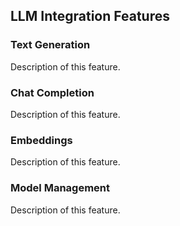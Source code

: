 ## LLM Integration Features

### Text Generation
Description of this feature.

### Chat Completion
Description of this feature.

### Embeddings
Description of this feature.

### Model Management
Description of this feature.

